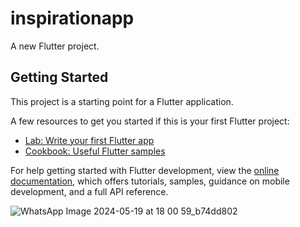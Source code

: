 # inspirationapp

A new Flutter project.

## Getting Started

This project is a starting point for a Flutter application.

A few resources to get you started if this is your first Flutter project:

- [Lab: Write your first Flutter app](https://docs.flutter.dev/get-started/codelab)
- [Cookbook: Useful Flutter samples](https://docs.flutter.dev/cookbook)

For help getting started with Flutter development, view the
[online documentation](https://docs.flutter.dev/), which offers tutorials,
samples, guidance on mobile development, and a full API reference.


![WhatsApp Image 2024-05-19 at 18 00 59_b74dd802](https://github.com/Shaz-1997/inspApp/assets/121928888/67eedec9-a462-4e8e-8f36-5010a641a2f8)
